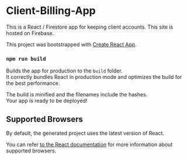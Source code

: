 # Client-Billing-App

This is a React / Firestore app for keeping client accounts. This site is hosted on Firebase.

This project was bootstrapped with [Create React App](https://github.com/facebookincubator/create-react-app).

### `npm run build`

Builds the app for production to the `build` folder.<br>
It correctly bundles React in production mode and optimizes the build for the best performance.

The build is minified and the filenames include the hashes.<br>
Your app is ready to be deployed!

## Supported Browsers

By default, the generated project uses the latest version of React.

You can refer [to the React documentation](https://reactjs.org/docs/react-dom.html#browser-support) for more information about supported browsers.
